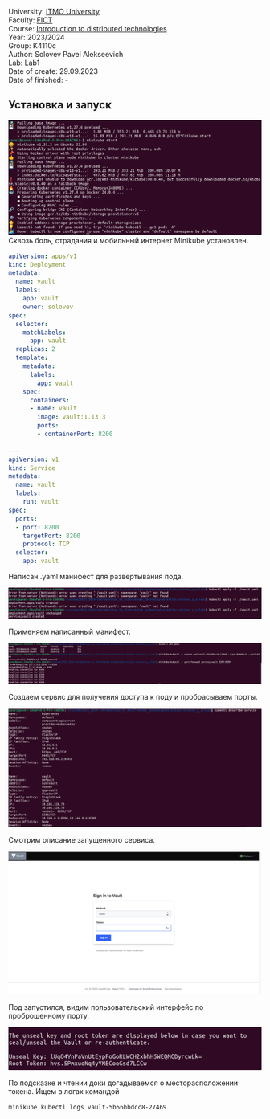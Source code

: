 University: [ITMO University](https://itmo.ru/ru/)\
Faculty: [FICT](https://fict.itmo.ru)\
Course: [Introduction to distributed technologies](https://github.com/itmo-ict-faculty/introduction-to-distributed-technologies)\
Year: 2023/2024\
Group: K4110c\
Author: Solovev Pavel Alekseevich\
Lab: Lab1\
Date of create: 29.09.2023\
Date of finished: -

## Установка и запуск

![Установка](pictures/start.png)
Сквозь боль, страдания и мобильный интернет Minikube установлен.

```yaml
apiVersion: apps/v1
kind: Deployment
metadata:
  name: vault
  labels:
    app: vault
    owner: solovev
spec:
  selector:
    matchLabels:
      app: vault
  replicas: 2 
  template:
    metadata:
      labels:
        app: vault
    spec:
      containers:
      - name: vault
        image: vault:1.13.3
        ports:
        - containerPort: 8200

---
apiVersion: v1
kind: Service
metadata:
  name: vault
  labels:
    run: vault
spec:
  ports:
  - port: 8200
    targetPort: 8200
    protocol: TCP
  selector:
    app: vault
```

Написан .yaml манифест для развертывания пода.

![Манифест написан](pictures/manifest.png)

Применяем написанный манифест.

![Port forwading](pictures/port.png)

Создаем сервис для получения доступа к поду и пробрасываем порты.

![Describe service](pictures/describe-service.png)

Смотрим описание запущенного сервиса.

![Vault ui](pictures/picture1.png)

Под запустился, видим пользовательский интерфейс по проброшенному порту.

![Token](pictures/token.jpg)

По подсказке и чтении доки догадываемся о месторасположении токена. Ищем в логах командой
```bash
minikube kubectl logs vault-5b56bbdcc8-27469
```